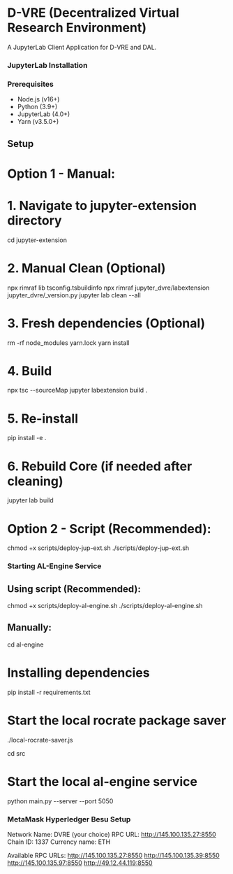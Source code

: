 # D-VRE (Decentralized Virtual Research Environment)

A JupyterLab Client Application for D-VRE and DAL.

### JupyterLab Installation

### Prerequisites
- Node.js (v16+)
- Python (3.9+)
- JupyterLab (4.0+)
- Yarn (v3.5.0+)

## Setup

# Option 1 - Manual:

# 1. Navigate to jupyter-extension directory
cd jupyter-extension

# 2. Manual Clean (Optional)
npx rimraf lib tsconfig.tsbuildinfo
npx rimraf jupyter_dvre/labextension jupyter_dvre/_version.py
jupyter lab clean --all

# 3. Fresh dependencies (Optional)
rm -rf node_modules yarn.lock
yarn install

# 4. Build
npx tsc --sourceMap
jupyter labextension build .

# 5. Re-install
pip install -e .

# 6. Rebuild Core (if needed after cleaning)
jupyter lab build

# Option 2 - Script (Recommended):
chmod +x scripts/deploy-jup-ext.sh
./scripts/deploy-jup-ext.sh

### Starting AL-Engine Service

## Using script (Recommended):
chmod +x scripts/deploy-al-engine.sh
./scripts/deploy-al-engine.sh

## Manually:
cd al-engine

# Installing dependencies
pip install -r requirements.txt

# Start the local rocrate package saver
./local-rocrate-saver.js

cd src

# Start the local al-engine service
python main.py --server --port 5050

### MetaMask Hyperledger Besu Setup
Network Name: DVRE (your choice)
RPC URL: http://145.100.135.27:8550
Chain ID: 1337
Currency name: ETH

Available RPC URLs:
http://145.100.135.27:8550
http://145.100.135.39:8550
http://145.100.135.97:8550
http://49.12.44.119:8550
    
